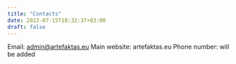 ```yaml
---
title: "Contacts"
date: 2022-07-15T18:32:37+03:00
draft: false
---
```


Email: admin@artefaktas.eu
Main website: artefaktas.eu
Phone number: will be added